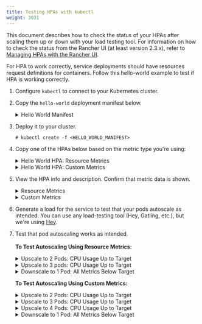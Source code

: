 ```yaml
---
title: Testing HPAs with kubectl
weight: 3031
---
```


This document describes how to check the status of your HPAs after scaling them up or down with your load testing tool. For information on how to check the status from the Rancher UI (at least version 2.3.x), refer to [Managing HPAs with the Rancher UI]({{<baseurl>}}/rancher/v2.6/en/k8s-in-rancher/horitzontal-pod-autoscaler/manage-hpa-with-kubectl/).

For HPA to work correctly, service deployments should have resources request definitions for containers. Follow this hello-world example to test if HPA is working correctly.

1. Configure `kubectl` to connect to your Kubernetes cluster.

1. Copy the `hello-world` deployment manifest below.

   <details id="hello-world">
     <summary>Hello World Manifest</summary>

     ```
     apiVersion: apps/v1beta2
     kind: Deployment
     metadata:
       labels:
         app: hello-world
       name: hello-world
       namespace: default
     spec:
       replicas: 1
       selector:
         matchLabels:
           app: hello-world
       strategy:
         rollingUpdate:
           maxSurge: 1
           maxUnavailable: 0
         type: RollingUpdate
       template:
         metadata:
           labels:
             app: hello-world
         spec:
           containers:
           - image: rancher/hello-world
             imagePullPolicy: Always
             name: hello-world
             resources:
               requests:
                 cpu: 500m
                 memory: 64Mi
             ports:
             - containerPort: 80
               protocol: TCP
           restartPolicy: Always
     ---
     apiVersion: v1
     kind: Service
     metadata:
       name: hello-world
       namespace: default
     spec:
       ports:
       - port: 80
         protocol: TCP
         targetPort: 80
       selector:
         app: hello-world
     ```

   </details>

1. Deploy it to your cluster.

    ```
    # kubectl create -f <HELLO_WORLD_MANIFEST>
    ```

1. Copy one of the HPAs below based on the metric type you're using:

   <details id="service-deployment-resource-metrics">
     <summary>Hello World HPA: Resource Metrics</summary>

     ```
     apiVersion: autoscaling/v2beta1
     kind: HorizontalPodAutoscaler
     metadata:
       name: hello-world
       namespace: default
     spec:
       scaleTargetRef:
         apiVersion: extensions/v1beta1
         kind: Deployment
         name: hello-world
       minReplicas: 1
       maxReplicas: 10
       metrics:
       - type: Resource
         resource:
           name: cpu
           targetAverageUtilization: 50
       - type: Resource
         resource:
           name: memory
           targetAverageValue: 1000Mi
     ```

   </details>
   <details id="service-deployment-custom-metrics">
     <summary>Hello World HPA: Custom Metrics</summary>

     ```
     apiVersion: autoscaling/v2beta1
     kind: HorizontalPodAutoscaler
     metadata:
       name: hello-world
       namespace: default
     spec:
       scaleTargetRef:
         apiVersion: extensions/v1beta1
         kind: Deployment
         name: hello-world
       minReplicas: 1
       maxReplicas: 10
       metrics:
       - type: Resource
         resource:
           name: cpu
           targetAverageUtilization: 50
       - type: Resource
         resource:
           name: memory
           targetAverageValue: 100Mi
       - type: Pods
         pods:
           metricName: cpu_system
           targetAverageValue: 20m
     ```

   </details>

1. View the HPA info and description. Confirm that metric data is shown.

   <details id="hpa-info-resource-metrics">
     <summary>Resource Metrics</summary>

     1. Enter the following commands.
         ```
         # kubectl get hpa
         NAME          REFERENCE                TARGETS                     MINPODS   MAXPODS   REPLICAS   AGE
         hello-world   Deployment/hello-world   1253376 / 100Mi, 0% / 50%   1         10        1          6m
         # kubectl describe hpa
         Name:                                                  hello-world
         Namespace:                                             default
         Labels:                                                <none>
         Annotations:                                           <none>
         CreationTimestamp:                                     Mon, 23 Jul 2018 20:21:16 +0200
         Reference:                                             Deployment/hello-world
         Metrics:                                               ( current / target )
           resource memory on pods:                             1253376 / 100Mi
           resource cpu on pods  (as a percentage of request):  0% (0) / 50%
         Min replicas:                                          1
         Max replicas:                                          10
         Conditions:
           Type            Status  Reason              Message
           ----            ------  ------              -------
           AbleToScale     True    ReadyForNewScale    the last scale time was sufficiently old as to warrant a new scale
           ScalingActive   True    ValidMetricFound    the HPA was able to successfully calculate a replica count from memory resource
           ScalingLimited  False   DesiredWithinRange  the desired count is within the acceptable range
         Events:           <none>
         ```

   </details>
   <details id="hpa-info-custom-metrics">
     <summary>Custom Metrics</summary>

     1. Enter the following command.
         ```
         # kubectl describe hpa
         ```
         You should receive the output that follows.
         ```
         Name:                                                  hello-world
         Namespace:                                             default
         Labels:                                                <none>
         Annotations:                                           <none>
         CreationTimestamp:                                     Tue, 24 Jul 2018 18:36:28 +0200
         Reference:                                             Deployment/hello-world
         Metrics:                                               ( current / target )
           resource memory on pods:                             3514368 / 100Mi
           "cpu_system" on pods:                                0 / 20m
           resource cpu on pods  (as a percentage of request):  0% (0) / 50%
         Min replicas:                                          1
         Max replicas:                                          10
         Conditions:
           Type            Status  Reason              Message
           ----            ------  ------              -------
           AbleToScale     True    ReadyForNewScale    the last scale time was sufficiently old as to warrant a new scale
           ScalingActive   True    ValidMetricFound    the HPA was able to successfully calculate a replica count from memory resource
           ScalingLimited  False   DesiredWithinRange  the desired count is within the acceptable range
         Events:           <none>
         ```

   </details>

1. Generate a load for the service to test that your pods autoscale as intended. You can use any load-testing tool (Hey, Gatling, etc.), but we're using [Hey](https://github.com/rakyll/hey).

1. Test that pod autoscaling works as intended.<br/></br>
  **To Test Autoscaling Using Resource Metrics:**

   <details id="observe-upscale-2-pods-cpu">
     <summary>Upscale to 2 Pods: CPU Usage Up to Target</summary>

     Use your load testing tool to scale up to two pods based on CPU Usage.

     1. View your HPA.
         ```
         # kubectl describe hpa
         ```
         You should receive output similar to what follows.
         ```
         Name:                                                  hello-world
         Namespace:                                             default
         Labels:                                                <none>
         Annotations:                                           <none>
         CreationTimestamp:                                     Mon, 23 Jul 2018 22:22:04 +0200
         Reference:                                             Deployment/hello-world
         Metrics:                                               ( current / target )
           resource memory on pods:                             10928128 / 100Mi
           resource cpu on pods  (as a percentage of request):  56% (280m) / 50%
         Min replicas:                                          1
         Max replicas:                                          10
         Conditions:
           Type            Status  Reason              Message
           ----            ------  ------              -------
           AbleToScale     True    SucceededRescale    the HPA controller was able to update the target scale to 2
           ScalingActive   True    ValidMetricFound    the HPA was able to successfully calculate a replica count from cpu resource utilization (percentage of request)
           ScalingLimited  False   DesiredWithinRange  the desired count is within the acceptable range
         Events:
           Type    Reason             Age   From                       Message
           ----    ------             ----  ----                       -------
           Normal  SuccessfulRescale  13s   horizontal-pod-autoscaler  New size: 2; reason: cpu resource utilization (percentage of request) above target
           ```
     1. Enter the following command to confirm you've scaled to two pods.
        ```
           # kubectl get pods
        ```
        You should receive output similar to what follows:
        ```
           NAME                                                     READY     STATUS    RESTARTS   AGE
           hello-world-54764dfbf8-k8ph2                             1/1       Running   0          1m
           hello-world-54764dfbf8-q6l4v                             1/1       Running   0          3h
        ```

   </details>
   <details id="observe-upscale-3-pods-cpu-cooldown">
     <summary>Upscale to 3 pods: CPU Usage Up to Target</summary>

     Use your load testing tool to upscale to 3 pods based on CPU usage with `horizontal-pod-autoscaler-upscale-delay` set to 3 minutes.

     1. Enter the following command.
        ```
        # kubectl describe hpa
        ```
        You should receive output similar to what follows
        ```
           Name:                                                  hello-world
           Namespace:                                             default
           Labels:                                                <none>
           Annotations:                                           <none>
           CreationTimestamp:                                     Mon, 23 Jul 2018 22:22:04 +0200
           Reference:                                             Deployment/hello-world
           Metrics:                                               ( current / target )
             resource memory on pods:                             9424896 / 100Mi
             resource cpu on pods  (as a percentage of request):  66% (333m) / 50%
           Min replicas:                                          1
           Max replicas:                                          10
           Conditions:
             Type            Status  Reason              Message
             ----            ------  ------              -------
             AbleToScale     True    SucceededRescale    the HPA controller was able to update the target scale to 3
             ScalingActive   True    ValidMetricFound    the HPA was able to successfully calculate a replica count from cpu resource utilization (percentage of request)
             ScalingLimited  False   DesiredWithinRange  the desired count is within the acceptable range
           Events:
             Type    Reason             Age   From                       Message
             ----    ------             ----  ----                       -------
             Normal  SuccessfulRescale  4m    horizontal-pod-autoscaler  New size: 2; reason: cpu resource utilization (percentage of request) above target
             Normal  SuccessfulRescale  16s   horizontal-pod-autoscaler  New size: 3; reason: cpu resource utilization (percentage of request) above target
         ```
     2. Enter the following command to confirm three pods are running.
        ```
        # kubectl get pods
        ```
         You should receive output similar to what follows.
          ```
           NAME                                                     READY     STATUS    RESTARTS   AGE
           hello-world-54764dfbf8-f46kh                             0/1       Running   0          1m
           hello-world-54764dfbf8-k8ph2                             1/1       Running   0          5m
           hello-world-54764dfbf8-q6l4v                             1/1       Running   0          3h
           ```

   </details>
   <details id="observe-downscale-1-pod">
     <summary>Downscale to 1 Pod: All Metrics Below Target</summary>

     Use your load testing to scale down to 1 pod when all metrics are below target for `horizontal-pod-autoscaler-downscale-delay` (5 minutes by default).

     1. Enter the following command.
       ```
       # kubectl describe hpa
       ```
       You should receive output similar to what follows.
       ```
           Name:                                                  hello-world
           Namespace:                                             default
           Labels:                                                <none>
           Annotations:                                           <none>
           CreationTimestamp:                                     Mon, 23 Jul 2018 22:22:04 +0200
           Reference:                                             Deployment/hello-world
           Metrics:                                               ( current / target )
             resource memory on pods:                             10070016 / 100Mi
             resource cpu on pods  (as a percentage of request):  0% (0) / 50%
           Min replicas:                                          1
           Max replicas:                                          10
           Conditions:
             Type            Status  Reason              Message
             ----            ------  ------              -------
             AbleToScale     True    SucceededRescale    the HPA controller was able to update the target scale to 1
             ScalingActive   True    ValidMetricFound    the HPA was able to successfully calculate a replica count from memory resource
             ScalingLimited  False   DesiredWithinRange  the desired count is within the acceptable range
           Events:
             Type    Reason             Age   From                       Message
             ----    ------             ----  ----                       -------
             Normal  SuccessfulRescale  10m   horizontal-pod-autoscaler  New size: 2; reason: cpu resource utilization (percentage of request) above target
             Normal  SuccessfulRescale  6m    horizontal-pod-autoscaler  New size: 3; reason: cpu resource utilization (percentage of request) above target
             Normal  SuccessfulRescale  1s    horizontal-pod-autoscaler  New size: 1; reason: All metrics below target
       ```

   </details>

   **To Test Autoscaling Using Custom Metrics:**

   <details id="custom-observe-upscale-2-pods-cpu">
     <summary>Upscale to 2 Pods: CPU Usage Up to Target</summary>

     Use your load testing tool to upscale two pods based on CPU usage.

     1. Enter the following command.
       ```
         # kubectl describe hpa
       ```
       You should receive output similar to what follows.
       ```
         Name:                                                  hello-world
         Namespace:                                             default
         Labels:                                                <none>
         Annotations:                                           <none>
         CreationTimestamp:                                     Tue, 24 Jul 2018 18:01:11 +0200
         Reference:                                             Deployment/hello-world
         Metrics:                                               ( current / target )
           resource memory on pods:                             8159232 / 100Mi
           "cpu_system" on pods:                                7m / 20m
           resource cpu on pods  (as a percentage of request):  64% (321m) / 50%
         Min replicas:                                          1
         Max replicas:                                          10
         Conditions:
           Type            Status  Reason              Message
           ----            ------  ------              -------
           AbleToScale     True    SucceededRescale    the HPA controller was able to update the target scale to 2
           ScalingActive   True    ValidMetricFound    the HPA was able to successfully calculate a replica count from cpu resource utilization (percentage of request)
           ScalingLimited  False   DesiredWithinRange  the desired count is within the acceptable range
         Events:
           Type    Reason             Age   From                       Message
           ----    ------             ----  ----                       -------
           Normal  SuccessfulRescale  16s   horizontal-pod-autoscaler  New size: 2; reason: cpu resource utilization (percentage of request) above target
       ```
     1. Enter the following command to confirm two pods are running.
       ```
         # kubectl get pods
       ```
       You should receive output similar to what follows.
       ```
             NAME                           READY     STATUS    RESTARTS   AGE
             hello-world-54764dfbf8-5pfdr   1/1       Running   0          3s
             hello-world-54764dfbf8-q6l82   1/1       Running   0          6h
       ```

   </details>
   <details id="observe-upscale-3-pods-cpu-cooldown-2">
    <summary>Upscale to 3 Pods: CPU Usage Up to Target</summary>

    Use your load testing tool to scale up to three pods when the cpu_system usage limit is up to target.

    1. Enter the following command.
       ```
       # kubectl describe hpa
       ```
       You should receive output similar to what follows:
       ```
          Name:                                                  hello-world
          Namespace:                                             default
          Labels:                                                <none>
          Annotations:                                           <none>
          CreationTimestamp:                                     Tue, 24 Jul 2018 18:01:11 +0200
          Reference:                                             Deployment/hello-world
          Metrics:                                               ( current / target )
            resource memory on pods:                             8374272 / 100Mi
            "cpu_system" on pods:                                27m / 20m
            resource cpu on pods  (as a percentage of request):  71% (357m) / 50%
          Min replicas:                                          1
          Max replicas:                                          10
          Conditions:
            Type            Status  Reason              Message
            ----            ------  ------              -------
            AbleToScale     True    SucceededRescale    the HPA controller was able to update the target scale to 3
            ScalingActive   True    ValidMetricFound    the HPA was able to successfully calculate a replica count from cpu resource utilization (percentage of request)
            ScalingLimited  False   DesiredWithinRange  the desired count is within the acceptable range
          Events:
            Type    Reason             Age   From                       Message
            ----    ------             ----  ----                       -------
            Normal  SuccessfulRescale  3m    horizontal-pod-autoscaler  New size: 2; reason: cpu resource utilization (percentage of request) above target
            Normal  SuccessfulRescale  3s    horizontal-pod-autoscaler  New size: 3; reason: pods metric cpu_system above target
        ```
    1. Enter the following command to confirm three pods are running.
       ```
       # kubectl get pods
       ```
       You should receive output similar to what follows:
       ```
          # kubectl get pods
          NAME                           READY     STATUS    RESTARTS   AGE
          hello-world-54764dfbf8-5pfdr   1/1       Running   0          3m
          hello-world-54764dfbf8-m2hrl   1/1       Running   0          1s
          hello-world-54764dfbf8-q6l82   1/1       Running   0          6h
       ```

   </details>
   <details id="observe-upscale-4-pods">
     <summary>Upscale to 4 Pods: CPU Usage Up to Target</summary>

     Use your load testing tool to upscale to four pods based on CPU usage. `horizontal-pod-autoscaler-upscale-delay` is set to three minutes by default.

     1. Enter the following command.
       ```
       # kubectl describe hpa
       ```
       You should receive output similar to what follows.
       ```
           Name:                                                  hello-world
           Namespace:                                             default
           Labels:                                                <none>
           Annotations:                                           <none>
           CreationTimestamp:                                     Tue, 24 Jul 2018 18:01:11 +0200
           Reference:                                             Deployment/hello-world
           Metrics:                                               ( current / target )
             resource memory on pods:                             8374272 / 100Mi
             "cpu_system" on pods:                                27m / 20m
             resource cpu on pods  (as a percentage of request):  71% (357m) / 50%
           Min replicas:                                          1
           Max replicas:                                          10
           Conditions:
             Type            Status  Reason              Message
             ----            ------  ------              -------
             AbleToScale     True    SucceededRescale    the HPA controller was able to update the target scale to 3
             ScalingActive   True    ValidMetricFound    the HPA was able to successfully calculate a replica count from cpu resource utilization (percentage of request)
             ScalingLimited  False   DesiredWithinRange  the desired count is within the acceptable range
           Events:
             Type    Reason             Age   From                       Message
             ----    ------             ----  ----                       -------
             Normal  SuccessfulRescale  5m    horizontal-pod-autoscaler  New size: 2; reason: cpu resource utilization (percentage of request) above target
             Normal  SuccessfulRescale  3m    horizontal-pod-autoscaler  New size: 3; reason: pods metric cpu_system above target
             Normal  SuccessfulRescale  4s    horizontal-pod-autoscaler  New size: 4; reason: cpu resource utilization (percentage of request) above target
         ```
     1.  Enter the following command to confirm four pods are running.
         ```
         # kubectl get pods
         ```
         You should receive output similar to what follows.
         ```
           NAME                           READY     STATUS    RESTARTS   AGE
           hello-world-54764dfbf8-2p9xb   1/1       Running   0          5m
           hello-world-54764dfbf8-5pfdr   1/1       Running   0          2m
           hello-world-54764dfbf8-m2hrl   1/1       Running   0          1s
           hello-world-54764dfbf8-q6l82   1/1       Running   0          6h
         ```

   </details>
   <details id="custom-metrics-observe-downscale-1-pod">
     <summary>Downscale to 1 Pod: All Metrics Below Target</summary>

     Use your load testing tool to scale down to one pod when all metrics below target for `horizontal-pod-autoscaler-downscale-delay`.

     1. Enter the following command.
         ```
         # kubectl describe hpa
         ```
         You should receive similar output to what follows.
         ```
             Name:                                                  hello-world
             Namespace:                                             default
             Labels:                                                <none>
             Annotations:                                           <none>
             CreationTimestamp:                                     Tue, 24 Jul 2018 18:01:11 +0200
             Reference:                                             Deployment/hello-world
             Metrics:                                               ( current / target )
               resource memory on pods:                             8101888 / 100Mi
               "cpu_system" on pods:                                8m / 20m
               resource cpu on pods  (as a percentage of request):  0% (0) / 50%
             Min replicas:                                          1
             Max replicas:                                          10
             Conditions:
               Type            Status  Reason              Message
               ----            ------  ------              -------
               AbleToScale     True    SucceededRescale    the HPA controller was able to update the target scale to 1
               ScalingActive   True    ValidMetricFound    the HPA was able to successfully calculate a replica count from memory resource
               ScalingLimited  False   DesiredWithinRange  the desired count is within the acceptable range
             Events:
               Type    Reason             Age   From                       Message
               ----    ------             ----  ----                       -------
               Normal  SuccessfulRescale  10m    horizontal-pod-autoscaler  New size: 2; reason: cpu resource utilization (percentage of request) above target
               Normal  SuccessfulRescale  8m    horizontal-pod-autoscaler  New size: 3; reason: pods metric cpu_system above target
               Normal  SuccessfulRescale  5m    horizontal-pod-autoscaler  New size: 4; reason: cpu resource utilization (percentage of request) above target
               Normal   SuccessfulRescale             13s               horizontal-pod-autoscaler  New size: 1; reason: All metrics below target
         ```
     1. Enter the following command to confirm a single pods is running.
         ```
             # kubectl get pods
         ```
         You should receive output similar to what follows.
         ```
             NAME                           READY     STATUS    RESTARTS   AGE
             hello-world-54764dfbf8-q6l82   1/1       Running   0          6h
         ```

   </details>
